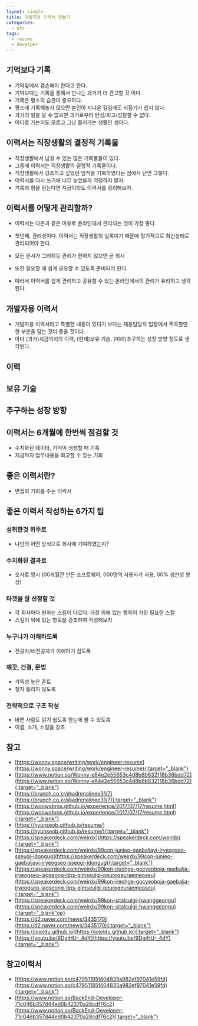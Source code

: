 ```yaml
---
layout: single
title: 개발자용 이력서 만들기
categories: 
  - etc
tags: 
  - resume
  - develper
---
```


## 기억보다 기록

- 기억앞에서 겸손해야 한다고 한다.
- 기억보다는 기록을 통해서 만나는 과거가 더 견고할 것 이다.
- 기록은 평소의 습관이 중요하다.
- 평소에 기록해놓지 않으면 본인이 지나온 길임에도 되짚기가 쉽지 않다.
- 과거의 일을 알 수 없으면 과거로부터 반성/회고/성찰할 수 없다.
- 어디로 가는지도 모르고 그냥 흘러가는 생활인 셈이다.

## 이력서는 직장생활의 결정적 기록물

- 직장생활에서 남길 수 있는 많은 기록물들이 있다.
- 그중에 이력서는 직장생활의 결정적 기록물이다.
- 직장생활에서 강조하고 싶었던 업적을 기록하였다는 점에서 단연 그렇다.
- 이력서를 다시 쓰기에 너무 늦었을까 걱정하지 말자.
- 기록의 힘을 믿는다면 지금이라도 이력서를 정리해보자.

## 이력서를 어떻게 관리할까?

- 이력서는 다은과 같은 이유로 온라인에서 관리되는 것이 가장 좋다.
- 첫번째, 관리성이다. 이력서는 직장생활의 실록이기 때문에 정기적으로 최신상태로 관리되어야 한다.
- 모든 문서가 그러히듯 관리가 편하지 않으면 곧 최시

- 또한 필요할 때 쉽게 공유할 수 있도록 준비되어 한다.
- 따라서 이력서를 쉽게 관리하고 공유할 수 있는 온라인에서의 관리가 유리하고 생각된다.

## 개발자용 이력서
- 개발자용 이력서라고 특별한 내용이 있다기 보다는 채용담당자 입장에서 주목할만한 부분을 담는 것이 좋을 것이다.
- 아마 (과거)지금까지의 이력, (현재)보유 기술, (미래)추구하는 성장 방향 정도로 생각된다.

## 

## 이력

## 보유 기술

## 추구하는 성장 방향

## 이력서는 6개월에 한번씩 점검할 것

- 수치화된 데이터, 기억이 생생할 때 기록
- 지금까지 업무내용을 회고할 수 있는 기회

## 좋은 이력서란?

- 면접의 기회를 주는 이력서

## 좋은 이력서 작성하는 6가지 팁

### 성취한것 위주로

- 나만의 어떤 방식으로 회사에 기여하였는지?

### 수치화된 결과로

- 숫자로 명시 (00개월간 만든 소프트웨어, 000명의 사용자가 사용, 00% 생산성 향상)

### 타겟을 잘 선정할 것

- 각 회사마다 원하는 스킬이 다르다. 가장 위에 있는 항목이 가장 필요한 스킬
- 스킬이 위에 있는 항목을 강조하여 작성해보자

### 누구나가 이해하도록

- 전공자/비전공자가 이해하기 쉽도록

### 깨끗, 간결, 문법

- 가독성 높은 폰트
- 철자 틀리지 않도록

### 전략적으로 구조 작성

- 바쁜 사람도 읽기 쉽도록 한눈에 볼 수 있도록
- 이름, 소개, 스킬을 강조

## 참고
- [https://wonny.space/writing/work/engineer-resume](https://wonny.space/writing/work/engineer-resume){:target="_blank"}
- [https://www.notion.so/Wonny-e64e2e55653c4d8b8b632118b36bdd72](https://www.notion.so/Wonny-e64e2e55653c4d8b8b632118b36bdd72){:target="_blank"}
- [https://brunch.co.kr/@adrenalinee31/7](https://brunch.co.kr/@adrenalinee31/7){:target="_blank"}
- [https://woowabros.github.io/experience/2017/07/17/resume.html](https://woowabros.github.io/experience/2017/07/17/resume.html){:target="_blank"}
- [https://hyunseob.github.io/resume/](https://hyunseob.github.io/resume/){:target="_blank"}
- [https://speakerdeck.com/weirdx](https://speakerdeck.com/weirdx){:target="_blank"}
- [https://speakerdeck.com/weirdx/99con-junieo-gaebaljayi-iryeogseo-sseugi-idongug](https://speakerdeck.com/weirdx/99con-junieo-gaebaljayi-iryeogseo-sseugi-idongug){:target="_blank"}
- [https://speakerdeck.com/weirdx/99kon-ireohge-gocyeoboja-gaebalja-iryeogseo-jagseong-tips-gimseulgi-peurogeuraemeoseu](https://speakerdeck.com/weirdx/99kon-ireohge-gocyeoboja-gaebalja-iryeogseo-jagseong-tips-gimseulgi-peurogeuraemeoseu){:target="_blank"}
- [https://speakerdeck.com/weirdx/99kon-sitalculgi-hwanggeongu](https://speakerdeck.com/weirdx/99kon-sitalculgi-hwanggeongu){:target="_blank"op}
- [https://d2.naver.com/news/3435170](https://d2.naver.com/news/3435170){:target="_blank"}
- [https://jojoldu.github.io](https://jojoldu.github.io){:target="_blank"}
- [https://youtu.be/9DgiHU-_4dY](https://youtu.be/9DgiHU-_4dY){:target="_blank"}

## 참고이력서
- [https://www.notion.so/c47951185f404835a982ef97041e59fd](https://www.notion.so/c47951185f404835a982ef97041e59fd){:target="_black"}
- [https://www.notion.so/BackEnd-Developer-71c046b357d44ed0b42370a28cdf76c2](https://www.notion.so/BackEnd-Developer-71c046b357d44ed0b42370a28cdf76c2){:target="_blank"}